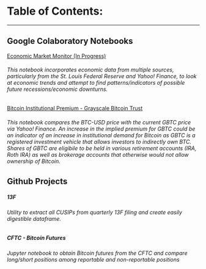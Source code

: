 # Table of Contents:
-----------------

## Google Colaboratory Notebooks
[Economic Market Monitor (In Progress)](https://colab.research.google.com/drive/1PUR9nESFKTJ6fuzZSdnxPh7a8i5LmSPM)
###### This notebook incorporates economic data from multiple sources, particularly from the St. Louis Federal Reserve and Yahoo! Finance, to look at economic trends and attempt to find patterns/indicators of possible future recessions/economic downturns.
[Bitcoin Institutional Premium - Grayscale Bitcoin Trust](https://colab.research.google.com/drive/1D47cTfiS3IusotSgQKHMEkPm9jzsNy3_)
###### This notebook compares the BTC-USD price with the current GBTC price via Yahoo! Finance. An increase in the implied premium for GBTC could be an indicator of an increase in institutional demand for Bitcoin as GBTC is a registered investment vehicle that allows investors to indirectly own BTC. Shares of GBTC are eligibile to be held in various retirement accounts (IRA, Roth IRA) as well as brokerage accounts that otherwise would not allow ownership of Bitcoin.

## Github Projects
##### 13F
###### Utility to extract all CUSIPs from quarterly 13F filing and create easily digestible dataframe.
##### CFTC - Bitcoin Futures
###### Jupyter notebook to obtain Bitcoin futures from the CFTC and compare long/short positions among reportable and non-reportable positions


